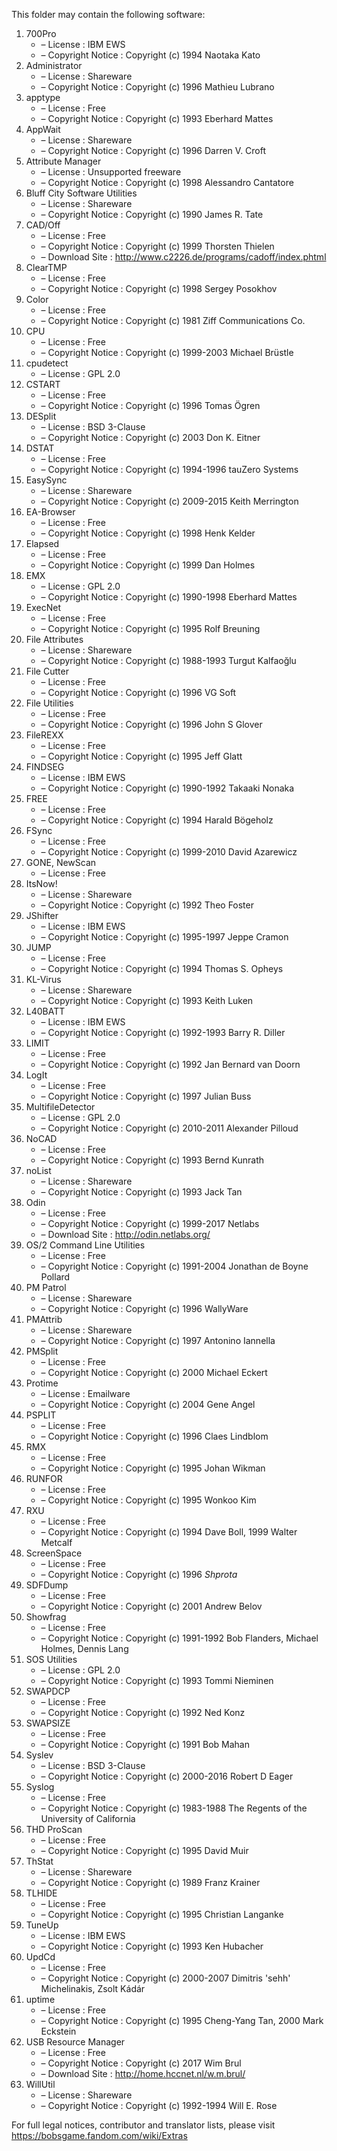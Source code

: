 ﻿This folder may contain the following software:

1. 700Pro
   - – License : IBM EWS
   - – Copyright Notice : Copyright (c) 1994 Naotaka Kato
2. Administrator
   - – License : Shareware
   - – Copyright Notice : Copyright (c) 1996 Mathieu Lubrano
3. apptype
   - – License : Free
   - – Copyright Notice : Copyright (c) 1993 Eberhard Mattes
4. AppWait
   - – License : Shareware
   - – Copyright Notice : Copyright (c) 1996 Darren V. Croft
5. Attribute Manager
   - – License : Unsupported freeware
   - – Copyright Notice : Copyright (c) 1998 Alessandro Cantatore
6. Bluff City Software Utilities
   - – License : Shareware
   - – Copyright Notice : Copyright (c) 1990 James R. Tate
7. CAD/Off
   - – License : Free
   - – Copyright Notice : Copyright (c) 1999 Thorsten Thielen
   - – Download Site : http://www.c2226.de/programs/cadoff/index.phtml
8. ClearTMP
   - – License : Free
   - – Copyright Notice : Copyright (c) 1998 Sergey Posokhov
8. Color
   - – License : Free
   - – Copyright Notice : Copyright (c) 1981 Ziff Communications Co.
9. CPU
   - – License : Free
   - – Copyright Notice : Copyright (c) 1999-2003 Michael Brüstle
10. cpudetect
    - – License : GPL 2.0
11. CSTART
    - – License : Free
    - – Copyright Notice : Copyright (c) 1996 Tomas Ögren
12. DESplit
    - – License : BSD 3-Clause
    - – Copyright Notice : Copyright (c) 2003 Don K. Eitner
13. DSTAT
    - – License : Free
    - – Copyright Notice : Copyright (c) 1994-1996 tauZero Systems
14. EasySync
    - – License : Shareware
    - – Copyright Notice : Copyright (c) 2009-2015 Keith Merrington
15. EA-Browser
    - – License : Free
    - – Copyright Notice : Copyright (c) 1998 Henk Kelder
16. Elapsed
    - – License : Free
    - – Copyright Notice : Copyright (c) 1999 Dan Holmes
17. EMX
    - – License : GPL 2.0
    - – Copyright Notice : Copyright (c) 1990-1998 Eberhard Mattes
18. ExecNet
    - – License : Free
    - – Copyright Notice : Copyright (c) 1995 Rolf Breuning
19. File Attributes
    - – License : Shareware
    - – Copyright Notice : Copyright (c) 1988-1993 Turgut Kalfaoğlu
20. File Cutter
    - – License : Free
    - – Copyright Notice : Copyright (c) 1996 VG Soft
21. File Utilities
    - – License : Free
    - – Copyright Notice : Copyright (c) 1996 John S Glover
22. FileREXX
    - – License : Free
    - – Copyright Notice : Copyright (c) 1995 Jeff Glatt
23. FINDSEG
    - – License : IBM EWS
    - – Copyright Notice : Copyright (c) 1990-1992 Takaaki Nonaka
24. FREE
    - – License : Free
    - – Copyright Notice : Copyright (c) 1994 Harald Bögeholz
25. FSync
    - – License : Free
    - – Copyright Notice : Copyright (c) 1999-2010 David Azarewicz
26. GONE, NewScan
    - – License : Free
27. ItsNow!
    - – License : Shareware
    - – Copyright Notice : Copyright (c) 1992 Theo Foster
28. JShifter
    - – License : IBM EWS
    - – Copyright Notice : Copyright (c) 1995-1997 Jeppe Cramon
29. JUMP
    - – License : Free
    - – Copyright Notice : Copyright (c) 1994 Thomas S. Opheys
30. KL-Virus
    - – License : Shareware
    - – Copyright Notice : Copyright (c) 1993 Keith Luken
31. L40BATT
    - – License : IBM EWS
    - – Copyright Notice : Copyright (c) 1992-1993 Barry R. Diller
32. LIMIT
    - – License : Free
    - – Copyright Notice : Copyright (c) 1992 Jan Bernard van Doorn
33. LogIt
    - – License : Free
    - – Copyright Notice : Copyright (c) 1997 Julian Buss
34. MultifileDetector
    - – License : GPL 2.0
    - – Copyright Notice : Copyright (c) 2010-2011 Alexander Pilloud
35. NoCAD
    - – License : Free
    - – Copyright Notice : Copyright (c) 1993 Bernd Kunrath
36. noList
    - – License : Shareware
    - – Copyright Notice : Copyright (c) 1993 Jack Tan
37. Odin
    - – License : Free
    - – Copyright Notice : Copyright (c) 1999-2017 Netlabs
    - – Download Site : http://odin.netlabs.org/
38. OS/2 Command Line Utilities
    - – License : Free
    - – Copyright Notice : Copyright (c) 1991-2004 Jonathan de Boyne Pollard
39. PM Patrol
    - – License : Shareware
    - – Copyright Notice : Copyright (c) 1996 WallyWare
40. PMAttrib
    - – License : Shareware
    - – Copyright Notice : Copyright (c) 1997 Antonino Iannella
41. PMSplit
    - – License : Free
    - – Copyright Notice : Copyright (c) 2000 Michael Eckert
42. Protime
    - – License : Emailware
    - – Copyright Notice : Copyright (c) 2004 Gene Angel
43. PSPLIT
    - – License : Free
    - – Copyright Notice : Copyright (c) 1996 Claes Lindblom
44. RMX
    - – License : Free
    - – Copyright Notice : Copyright (c) 1995 Johan Wikman
45. RUNFOR
    - – License : Free
    - – Copyright Notice : Copyright (c) 1995 Wonkoo Kim
46. RXU
    - – License : Free
    - – Copyright Notice : Copyright (c) 1994 Dave Boll, 1999 Walter Metcalf
47. ScreenSpace
    - – License : Free
    - – Copyright Notice : Copyright (c) 1996 *Shprota*
48. SDFDump
    - – License : Free
    - – Copyright Notice : Copyright (c) 2001 Andrew Belov
49. Showfrag
    - – License : Free
    - – Copyright Notice : Copyright (c) 1991-1992 Bob Flanders, Michael Holmes, Dennis Lang
50. SOS Utilities
    - – License : GPL 2.0
    - – Copyright Notice : Copyright (c) 1993 Tommi Nieminen
51. SWAPDCP
    - – License : Free
    - – Copyright Notice : Copyright (c) 1992 Ned Konz
52. SWAPSIZE
    - – License : Free
    - – Copyright Notice : Copyright (c) 1991 Bob Mahan
53. Syslev
    - – License : BSD 3-Clause
    - – Copyright Notice : Copyright (c) 2000-2016 Robert D Eager
54. Syslog
    - – License : Free
    - – Copyright Notice : Copyright (c) 1983-1988 The Regents of the University of California
55. THD ProScan
    - – License : Free
    - – Copyright Notice : Copyright (c) 1995 David Muir
56. ThStat
    - – License : Shareware
    - – Copyright Notice : Copyright (c) 1989 Franz Krainer
57. TLHIDE
    - – License : Free
    - – Copyright Notice : Copyright (c) 1995 Christian Langanke
58. TuneUp
    - – License : IBM EWS
    - – Copyright Notice : Copyright (c) 1993 Ken Hubacher
59. UpdCd
    - – License : Free
    - – Copyright Notice : Copyright (c) 2000-2007 Dimitris 'sehh' Michelinakis, Zsolt Kádár
60. uptime
    - – License : Free
    - – Copyright Notice : Copyright (c) 1995 Cheng-Yang Tan, 2000 Mark Eckstein
61. USB Resource Manager
    - – License : Free
    - – Copyright Notice : Copyright (c) 2017 Wim Brul
    - – Download Site : http://home.hccnet.nl/w.m.brul/
62. WillUtil
    - – License : Shareware
    - – Copyright Notice : Copyright (c) 1992-1994 Will E. Rose

For full legal notices, contributor and translator lists, please visit https://bobsgame.fandom.com/wiki/Extras
